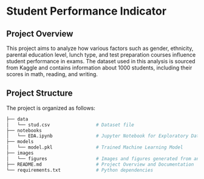 # Student Performance Indicator

## Project Overview

This project aims to analyze how various factors such as gender, ethnicity, parental education level, lunch type, and test preparation courses influence student performance in exams. The dataset used in this analysis is sourced from Kaggle and contains information about 1000 students, including their scores in math, reading, and writing.

## Project Structure

The project is organized as follows:

```bash
├── data
│   └── stud.csv                 # Dataset file
├── notebooks
│   └── EDA.ipynb                # Jupyter Notebook for Exploratory Data Analysis
├── models
│   └── model.pkl                # Trained Machine Learning Model
├── images
│   └── figures                  # Images and figures generated from analysis
├── README.md                    # Project Overview and Documentation
└── requirements.txt             # Python dependencies
